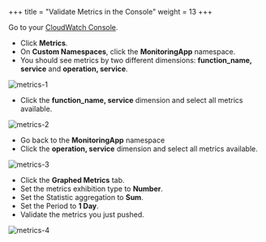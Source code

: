 +++
title = "Validate Metrics in the Console"
weight = 13
+++

Go to your [CloudWatch Console](https://console.aws.amazon.com/cloudwatch/home).

- Click **Metrics**.
- On **Custom Namespaces**, click the **MonitoringApp** namespace.
- You should see metrics by two different dimensions: **function_name, service** and **operation, service**.

![metrics-1](/images/metrics_sync_1.png?width=60pc)

- Click the **function_name, service** dimension and select all metrics available.

![metrics-2](/images/metrics_sync_2.png?width=60pc)

- Go back to the **MonitoringApp** namespace
- Click the **operation, service** dimension and select all metrics available.

![metrics-3](/images/metrics_sync_3.png?width=60pc)

- Click the **Graphed Metrics** tab.
- Set the metrics exhibition type to **Number**.
- Set the Statistic aggregation to **Sum**.
- Set the Period to **1 Day**.
- Validate the metrics you just pushed.

![metrics-4](/images/metrics_sync_4.png?width=60pc)
